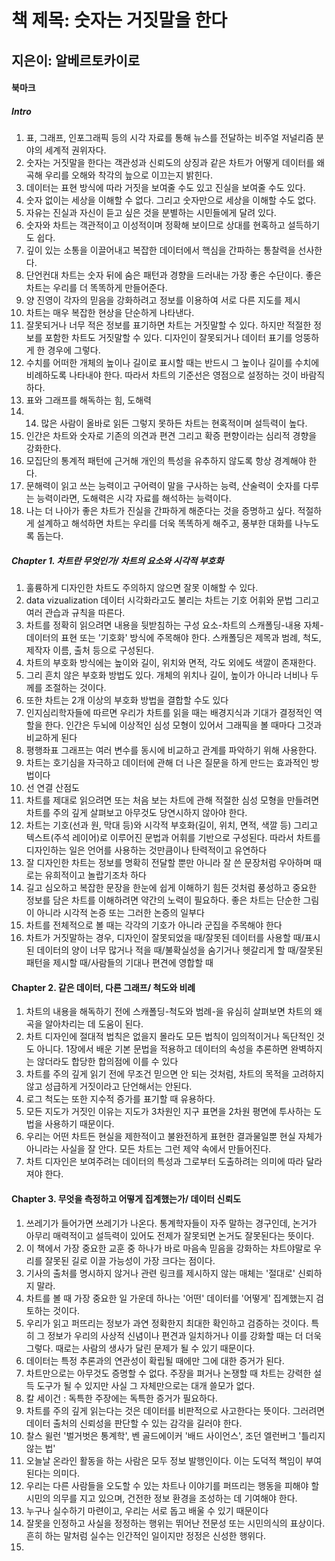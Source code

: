 책 제목: 숫자는 거짓말을 한다
============================
지은이: 알베르토카이로
----------------------------------------------------

#### 북마크
##### Intro
1. 표, 그래프, 인포그래픽 등의 시각 자료를 통해 뉴스를 전달하는 비주얼 저널리즘 분야의 세계적 권위자다.
2. 숫자는 거짓말을 한다는 객관성과 신뢰도의 상징과 같은 차트가 어떻게 데이터를 왜곡해 우리를 오해와 착각의 늪으로 이끄는지 밝힌다.
3. 데이터는 표현 방식에 따라 거짓을 보여줄 수도 있고 진실을 보여줄 수도 있다. 
4. 숫자 없이는 세상을 이해할 수 없다. 그리고 숫자만으로 세상을 이해할 수도 없다.
5. 자유는 진실과 자신이 듣고 싶은 것을 분별하는 시민들에게 달려 있다.
6. 숫자와 차트는 객관적이고 이성적이며 정확해 보이므로 상대를 현혹하고 설득하기도 쉽다.
7. 깊이 있는 소통을 이끌어내고 복잡한 데이터에서 핵심을 간파하는 통찰력을 선사한다.
8. 단언컨대 차트는 숫자 뒤에 숨은 패턴과 경향을 드러내는 가장 좋은 수단이다. 좋은 차트는 우리를 더 똑똑하게 만들어준다.
9. 양 진영이 각자의 믿음을 강화하려고 정보를 이용하여 서로 다른 지도를 제시
10. 차트는 매우 복잡한 현상을 단순하게 나타낸다.
11. 잘못되거나 너무 적은 정보를 표기하면 차트는 거짓말할 수 있다. 하지만 적절한 정보를 포함한 차트도 거짓말할 수 있다. 디자인이 잘못되거나 데이터 표기를 엉뚱하게 한 경우에 그렇다.
12. 수치를 어떠한 개체의 높이나 길이로 표시할 때는 반드시 그 높이나 길이를 수치에 비례하도록 나타내야 한다. 따라서 차트의 기준선은 영점으로 설정하는 것이 바람직하다.
13. 표와 그래프를 해독하는 힘, 도해력
14. 14. 많은 사람이 올바로 읽든 그렇지 못하든 차트는 현혹적이며 설득력이 높다.
15. 인간은 차트와 숫자로 기존의 의견과 편견 그리고 확증 편향이라는 심리적 경향을 강화한다.
16. 모집단의 통계적 패턴에 근거해 개인의 특성을 유추하지 않도록 항상 경계해야 한다.
17. 문해력이 읽고 쓰는 능력이고 구어력이 말을 구사하는 능력, 산술력이 숫자를 다루는 능력이라면, 도해력은 시각 자료를 해석하는 능력이다.
18. 나는 더 나아가 좋은 차트가 진실을 간파하게 해준다는 것을 증명하고 싶다. 적절하게 설계하고 해석하면 차트는 우리를 더욱 똑똑하게 해주고, 풍부한 대화를 나누도록 돕는다.

##### Chapter 1. 차트란 무엇인가/ 차트의 요소와 시각적 부호화
1. 훌륭하게 디자인한 차트도 주의하지 않으면 잘못 이해할 수 있다.
2. data vizualization 데이터 시각화라고도 불리는 차트는 기호 어휘와 문법 그리고 여러 관습과 규칙을 따른다.
3. 차트를 정확히 읽으려면 내용을 뒷받침하는 구성 요소-차트의 스캐폴딩-내용 자체-데이터의 표현 또는 '기호화' 방식에 주목해야 한다.
스캐폴딩은 제목과 범례, 척도, 제작자 이름, 출처 등으로 구성된다.
4. 차트의 부호화 방식에는 높이와 길이, 위치와 면적, 각도 외에도 색깔이 존재한다.
5. 그리 흔치 않은 부호화 방법도 있다. 개체의 위치나 길이, 높이가 아니라 너비나 두께를 조절하는 것이다.
6. 또한 차트는 2개 이상의 부호화 방법을 결합할 수도 있다
7. 인지심리학자들에 따르면 우리가 차트를 읽을 때는 배경지식과 기대가 결정적인 역할을 한다. 인간은 두뇌에 이상적인 심성 모형이 있어서 그래픽을 볼 때마다 그것과 비교하게 된다
8. 평행좌표 그래프는 여러 변수를 동시에 비교하고 관계를 파악하기 위해 사용한다.
9. 차트는 호기심을 자극하고 데이터에 관해 더 나은 질문을 하게 만드는 효과적인 방법이다
10. 선 연결 산점도
11. 차트를 제대로 읽으려면 또는 처음 보는 차트에 관해 적절한 심성 모형을 만들려면 차트를 주의 깊게 살펴보고 아무것도 당연시하지 않아야 한다.
12. 차트는 기호(선과 원, 막대 등)와 시각적 부호화(길이, 위치, 면적, 색깔 등) 그리고 텍스트(주석 레이어)로 이루어진 문법과 어휘를 기반으로 구성된다. 따라서 차트를 디자인하는 일은 언어를 사용하는 것만큼이나 탄력적이고 유연하다
13. 잘 디자인한 차트는 정보를 명확히 전달할 뿐만 아니라 잘 쓴 문장처럼 우아하며 때로는 유희적이고 놀랍기조차 하다
14. 길고 심오하고 복잡한 문장을 한눈에 쉽게 이해하기 힘든 것처럼 풍성하고 중요한 정보를 담은 차트를 이해하려면 약간의 노력이 필요하다. 좋은 차트는 단순한 그림이 아니라 시각적 논증 또는 그러한 논증의 일부다
15. 차트를 전체적으로 볼 때는 각각의 기호가 아니라 군집을 주목해야 한다
16. 차트가 거짓말하는 경우, 디자인이 잘못되었을 때/잘못된 데이터를 사용할 때/표시된 데이터의 양이 너무 많거나 적을 때/불확실성을 숨기거나 헷갈리게 할 때/잘못된 패턴을 제시할 때/사람들의 기대나 편견에 영합할 때

#### Chapter 2. 같은 데이터, 다른 그래프/ 척도와 비례
1. 차트의 내용을 해독하기 전에 스캐폴딩-척도와 범례-을 유심히 살펴보면 차트의 왜곡을 알아차리는 데 도움이 된다.
2. 차트 디자인에 절대적 법칙은 없을지 몰라도 모든 법칙이 임의적이거나 독단적인 것도 아니다. 1장에서 배운 기본 문법을 적용하고 데이터의 속성을 추론하면 완벽하지는 않더라도 합당한 합의점에 이를 수 있다
3. 차트를 주의 깊게 읽기 전에 무조건 믿으면 안 되는 것처럼, 차트의 목적을 고려하지 않고 성급하게 거짓이라고 단언해서는 안된다.
4. 로그 척도는 또한 지수적 증가를 표기할 때 유용하다.
5. 모든 지도가 거짓인 이유는 지도가 3차원인 지구 표면을 2차원 평면에 투사하는 도법을 사용하기 때문이다.
6. 우리는 어떤 차트든 현실을 제한적이고 불완전하게 표현한 결과물일뿐 현실 자체가 아니라는 사실을 잘 안다. 모든 차트는 그런 제약 속에서 만들어진다.
7. 차트 디자인은 보여주려는 데이터의 특성과 그로부터 도출하려는 의미에 따라 달라져야 한다.

#### Chapter 3. 무엇을 측정하고 어떻게 집계했는가/ 데이터 신뢰도
1. 쓰레기가 들어가면 쓰레기가 나온다. 통계학자들이 자주 말하는 경구인데, 논거가 아무리 매력적이고 설득력이 있어도 전제가 잘못되면 논거도 잘못된다는 뜻이다.
2. 이 책에서 가장 중요한 교훈 중 하나가 바로 마음속 믿음을 강화하는 차트야말로 우리를 잘못된 길로 이끌 가능성이 가장 크다는 점이다.
3. 기사의 출처를 명시하지 않거나 관련 링크를 제시하지 않는 매체는 '절대로' 신뢰하지 말라.
4. 차트를 볼 때 가장 중요한 일 가운데 하나는 '어떤' 데이터를 '어떻게' 집계했는지 검토하는 것이다.
5. 우리가 읽고 퍼뜨리는 정보가 과연 정확한지 최대한 확인하고 검증하는 것이다. 특히 그 정보가 우리의 사상적 신념이나 편견과 일치하거나 이를 강화할 때는 더 더욱 그렇다. 때로는 사람의 생사가 달린 문제가 될 수 있기 때문이다.
6. 데이터는 특정 추론과의 연관성이 확립될 때에만 그에 대한 증거가 된다.
7. 차트만으로는 아무것도 증명할 수 없다. 주장을 펴거나 논쟁할 때 차트는 강력한 설득 도구가 될 수 있지만 사실 그 자체만으로는 대개 쓸모가 없다.
8. 칼 세이건 : 독특한 주장에는 독특한 증거가 필요하다.
9. 차트를 주의 깊게 읽는다는 것은 데이터를 비판적으로 사고한다는 뜻이다. 그러려면 데이터 출처의 신뢰성을 판단할 수 있는 감각을 길러야 한다.
10. 찰스 윌런 '벌거벗은 통계학', 벤 골드에이커 '배드 사이언스', 조던 엘런버그 '틀리지 않는 법'
11. 오늘날 온라인 활동을 하는 사람은 모두 정보 발행인이다. 이는 도덕적 책임이 부여된다는 의미다.
12. 우리는 다른 사람들을 오도할 수 있는 차트나 이야기를 퍼뜨리는 행동을 피해야 할 시민의 의무를 지고 있으며, 건전한 정보 환경을 조성하는 데 기여해야 한다.
13. 누구나 실수하기 마련이고, 우리는 서로 돕고 배울 수 있기 때문이다
14. 잘못을 인정하고 사실을 정정하는 행위는 뛰어난 전문성 또는 시민의식의 표상이다. 흔히 하는 말처럼 실수는 인간적인 일이지만 정정은 신성한 행위다.
15.







